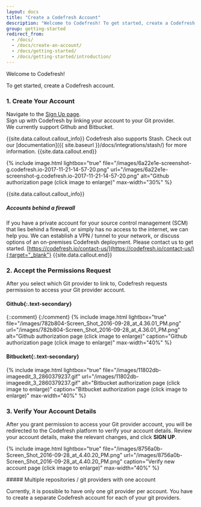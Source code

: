 ```yaml
---
layout: docs
title: "Create a Codefresh Account"
description: "Welcome to Codefresh! To get started, create a Codefresh account."
group: getting-started
redirect_from:
  - /docs/
  - /docs/create-an-account/
  - /docs/getting-started/
  - /docs/getting-started/introduction/
---
```

Welcome to Codefresh! 

To get started, create a Codefresh account.

### 1. Create Your Account

Navigate to the [Sign Up page](https://g.codefresh.io).  
Sign up with Codefresh by linking your account to your Git provider.  
We currently support Github and Bitbucket.

{{site.data.callout.callout_info}}
Codefresh also supports Stash. Check out our [documentation]({{ site.baseurl }}/docs/integrations/stash/) for more information. 
{{site.data.callout.end}}

{% include 
image.html 
lightbox="true" 
file="/images/6a22e1e-screenshot-g.codefresh.io-2017-11-21-14-57-20.png" 
url="/images/6a22e1e-screenshot-g.codefresh.io-2017-11-21-14-57-20.png"
alt="Github authorization page (click image to enlarge)" 
max-width="30%" 
%}

{{site.data.callout.callout_info}}
##### Accounts behind a firewall

If you have a private account for your source control management (SCM) that lies behind a firewall, or simply has no access to the internet, we can help you. We can establish a VPN / tunnel to your network, or discuss options of an on-premises Codefresh deployment. Please contact us to get started. [https://codefresh.io/contact-us/](https://codefresh.io/contact-us/){:target="_blank"} 
{{site.data.callout.end}}

### 2. Accept the Permissions Request
After you select which Git provider to link to, Codefresh requests permission to access your Git provider account.

#### **Github**{:.text-secondary}
{::comment}
{:/comment}
{% include 
image.html 
lightbox="true" 
file="/images/782b804-Screen_Shot_2016-09-28_at_4.36.01_PM.png" 
url="/images/782b804-Screen_Shot_2016-09-28_at_4.36.01_PM.png"
alt="Github authorization page (click image to enlarge)" 
caption="Github authorization page (click image to enlarge)" 
max-width="40%" 
%}

#### **Bitbucket**{:.text-secondary}
{% include 
image.html 
lightbox="true" 
file="/images/11802db-imageedit_3_2860379237.gif" 
url="/images/11802db-imageedit_3_2860379237.gif"
alt="Bitbucket authorization page (click image to enlarge)" 
caption="Bitbucket authorization page (click image to enlarge)" 
max-width="40%" 
%}

### 3. Verify Your Account Details
After you grant permission to access your Git provider account, you will be redirected to the Codefresh platform to verify your account details. Review your account details, make the relevant changes, and click **SIGN UP**. 

{% include 
image.html 
lightbox="true" 
file="/images/8756a0b-Screen_Shot_2016-09-28_at_4.40.20_PM.png" 
url="/images/8756a0b-Screen_Shot_2016-09-28_at_4.40.20_PM.png" 
caption="Verify new account page (click image to enlarge)" 
max-width="40%" 
%}

<div class="bd-callout bd-callout-info" markdown="1">
##### Multiple repositories / git providers with one account

Currently, it is possible to have only one git provider per account. You have to create a separate Codefresh account for each of your git providers.
</div>
